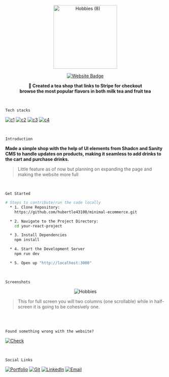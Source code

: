 <a href="https://minimal-ecommerce-omega.vercel.app/">
  <p align="center">
    <img src="https://github.com/hubertle43100/minimal-ecommerce/assets/56861838/70c9f08d-f5c6-44a7-8bd2-5fe949dac5ab" alt="Hobbies (8)" width="200" height="200">
  </p>
  <p align="center">
    <img src="https://img.shields.io/badge/Live Demo-d3d3d3?style=for-the-badge&logo=WakaTime&logoColor=000000" alt="Website Badge">
  </p>
</a>
<p align="center">
  <strong>🍵 Created a tea shop that links to Stripe for checkout <br> browse the most popular flavors in both milk tea and fruit tea </strong>
</p>

<br/>


`Tech stacks`

[![c1](https://img.shields.io/badge/Tailwind_CSS-white?style=for-the-badge&logo=tailwind-css&logoColor=000000)](https://minimal-ecommerce-omega.vercel.app/)
[![c2](https://img.shields.io/badge/JavaScript-white?style=for-the-badge&logo=javascript&logoColor=000000)](https://minimal-ecommerce-omega.vercel.app/)
[![c3](https://img.shields.io/badge/React-white?style=for-the-badge&logo=react&logoColor=000000)](https://minimal-ecommerce-omega.vercel.app/)
[![c4](https://img.shields.io/badge/Vite-white?style=for-the-badge&logo=vite&logoColor=000000)](https://minimal-ecommerce-omega.vercel.app/)

<br/>

`Introduction`

**Made a simple shop with the help of UI elements from Shadcn and Sanity CMS to handle updates on products, making it seamless to add drinks to the cart and purchase drinks.**

> Little feature as of now but planning on expanding the page and making the website more full


<br/>

`Get Started`

```bash
# Steps to contribute/run the code locally
  * 1. Clone Repository:
    https://github.com/hubertle43100/minimal-ecommerce.git

  * 2. Navigate to the Project Directory:
    cd your-react-project

  * 3. Install Dependencies
    npm install

  * 4. Start the Development Server
    npm run dev

  * 5. Open up "http://localhost:3000"
```
<br/>

`Screenshots`

<p align="center">
    <img src="https://github.com/hubertle43100/minimal-portfolio/assets/56861838/d14b2eeb-4d8c-45ee-82ae-1d6d0433b33d" alt="Hobbies">
  </p>

> This for full screen you will two columns (one scrollable) while in half-screen it is going to be cohesively one.

<br/>
<br/>


`Found something wrong with the website?`

[![Check](https://img.shields.io/badge/Issues-d3d3d3?style=for-the-badge&logo=Linode&logoColor=black)](https://github.com/hubertle43100/minimal-ecommerce/issues)

<br/>

`Social Links`

[![Portfolio](https://img.shields.io/badge/Portfolio-white?style=for-the-badge&logo=Hack%20Club&logoColor=000000)](https://hubertle.online/)
[![Git](https://img.shields.io/badge/GitHub-white?style=for-the-badge&logo=github&logoColor=000000)](https://github.com/hubertle43100)
[![LinkedIn](https://img.shields.io/badge/LinkedIn-white?style=for-the-badge&logo=linkedin&logoColor=000000)](https://www.linkedin.com/in/hubertle/)
[![Email](https://img.shields.io/badge/Gmail-white?style=for-the-badge&logo=gmail&logoColor=000000)](mailto:hubertle43100@gmail.com?subject=👋%20Hello%20there!&body=Thanks%20for%20checking%20out%20my%20portfolio%20🙏
)
<br>



